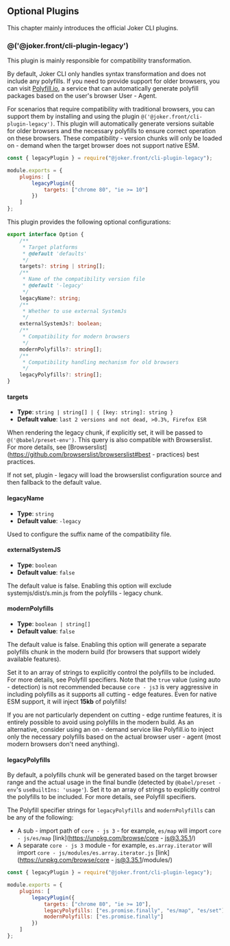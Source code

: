 ## Optional Plugins

This chapter mainly introduces the official Joker CLI plugins.

### @('@joker.front/cli-plugin-legacy')

This plugin is mainly responsible for compatibility transformation.

By default, Joker CLI only handles syntax transformation and does not include any polyfills. If you need to provide support for older browsers, you can visit [Polyfill.io](https://polyfill.io/), a service that can automatically generate polyfill packages based on the user's browser User - Agent.

For scenarios that require compatibility with traditional browsers, you can support them by installing and using the plugin `@('@joker.front/cli-plugin-legacy')`. This plugin will automatically generate versions suitable for older browsers and the necessary polyfills to ensure correct operation on these browsers. These compatibility - version chunks will only be loaded on - demand when the target browser does not support native ESM.

```js
const { legacyPlugin } = require("@joker.front/cli-plugin-legacy");

module.exports = {
    plugins: [
        legacyPlugin({
            targets: ["chrome 80", "ie >= 10"]
        })
    ]
};
```

This plugin provides the following optional configurations:

```ts
export interface Option {
    /**
     * Target platforms
     * @default 'defaults'
     */
    targets?: string | string[];
    /**
     * Name of the compatibility version file
     * @default '-legacy'
     */
    legacyName?: string;
    /**
     * Whether to use external SystemJs
     */
    externalSystemJs?: boolean;
    /**
     * Compatibility for modern browsers
     */
    modernPolyfills?: string[];
    /**
     * Compatibility handling mechanism for old browsers
     */
    legacyPolyfills?: string[];
}
```

#### targets

-   **Type**: `string | string[] | { [key: string]: string }`
-   **Default value**: `last 2 versions and not dead, >0.3%, Firefox ESR`

When rendering the legacy chunk, if explicitly set, it will be passed to `@('@babel/preset-env')`.
This query is also compatible with Browserslist. For more details, see [Browserslist](https://github.com/browserslist/browserslist#best - practices) best practices.

If not set, plugin - legacy will load the browserslist configuration source and then fallback to the default value.

#### legacyName

-   **Type**: `string`
-   **Default value**: `-legacy`

Used to configure the suffix name of the compatibility file.

#### externalSystemJS

-   **Type**: `boolean`
-   **Default value**: `false`

The default value is false. Enabling this option will exclude systemjs/dist/s.min.js from the polyfills - legacy chunk.

#### modernPolyfills

-   **Type**: `boolean | string[]`
-   **Default value**: `false`

The default value is false. Enabling this option will generate a separate polyfills chunk in the modern build (for browsers that support widely available features).

Set it to an array of strings to explicitly control the polyfills to be included. For more details, see Polyfill specifiers.
Note that the `true` value (using auto - detection) is not recommended because `core - js3` is very aggressive in including polyfills as it supports all cutting - edge features. Even for native ESM support, it will inject **15kb** of polyfills!

If you are not particularly dependent on cutting - edge runtime features, it is entirely possible to avoid using polyfills in the modern build. As an alternative, consider using an on - demand service like Polyfill.io to inject only the necessary polyfills based on the actual browser user - agent (most modern browsers don't need anything).

#### legacyPolyfills

By default, a polyfills chunk will be generated based on the target browser range and the actual usage in the final bundle (detected by `@babel/preset - env`'s `useBuiltIns: 'usage'`).
Set it to an array of strings to explicitly control the polyfills to be included. For more details, see Polyfill specifiers.

The Polyfill specifier strings for `legacyPolyfills` and `modernPolyfills` can be any of the following:

-   A sub - import path of `core - js 3` - for example, `es/map` will import `core - js/es/map` [link](https://unpkg.com/browse/core - js@3.35.1/)
-   A separate `core - js 3` module - for example, `es.array.iterator` will import `core - js/modules/es.array.iterator.js` [link](https://unpkg.com/browse/core - js@3.35.1/modules/)

```js
const { legacyPlugin } = require("@joker.front/cli-plugin-legacy");

module.exports = {
    plugins: [
        legacyPlugin({
            targets: ["chrome 80", "ie >= 10"],
            legacyPolyfills: ["es.promise.finally", "es/map", "es/set"],
            modernPolyfills: ["es.promise.finally"]
        })
    ]
};
```
